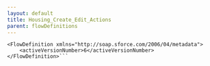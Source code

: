 ```yaml
---
layout: default
title: Housing_Create_Edit_Actions
parent: flowDefinitions
---
```


```<?xml version="1.0" encoding="UTF-8"?>
<FlowDefinition xmlns="http://soap.sforce.com/2006/04/metadata">
    <activeVersionNumber>6</activeVersionNumber>
</FlowDefinition>```
